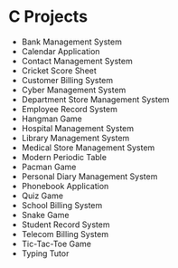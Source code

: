 # C Projects
   
   
- Bank Management System  
- Calendar Application  
- Contact Management System  
- Cricket Score Sheet  
- Customer Billing System  
- Cyber Management System  
- Department Store Management System  
- Employee Record System  
- Hangman Game  
- Hospital Management System  
- Library Management System  
- Medical Store Management System  
- Modern Periodic Table  
- Pacman Game  
- Personal Diary Management System  
- Phonebook Application  
- Quiz Game  
- School Billing System  
- Snake Game  
- Student Record System  
- Telecom Billing System  
- Tic-Tac-Toe Game  
- Typing Tutor
